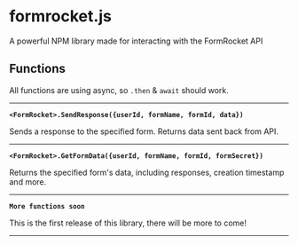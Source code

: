 # formrocket.js
A powerful NPM library made for interacting with the FormRocket API

## Functions
All functions are using async, so `.then` & `await` should work.
___

**`<FormRocket>.SendResponse({userId, formName, formId, data})`**

Sends a response to the specified form. Returns data sent back from API.

___

**`<FormRocket>.GetFormData({userId, formName, formId, formSecret})`**

Returns the specified form's data, including responses, creation timestamp and more.

___

**`More functions soon`**

This is the first release of this library, there will be more to come!

___